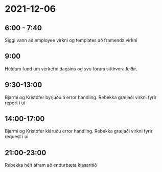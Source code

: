 # 2021-12-06
## 6:00 - 7:40
Siggi vann að employee virkni og templates að framenda virkni

## 9:00
Héldum fund um verkefni dagsins og svo fórum sitthvora leiðir.

## 9:30-13:00
Bjarmi og Kristófer byrjuðu á error handling.
Rebekka græjaði virkni fyrir report í ui

## 14:00-17:00
Bjarmi og Kristófer kláruðu error handling.
Rebekka græjaði virkni fyrir request í ui

## 21:00-23:00
Rebekka hélt áfram að endurbæta klasaritið
